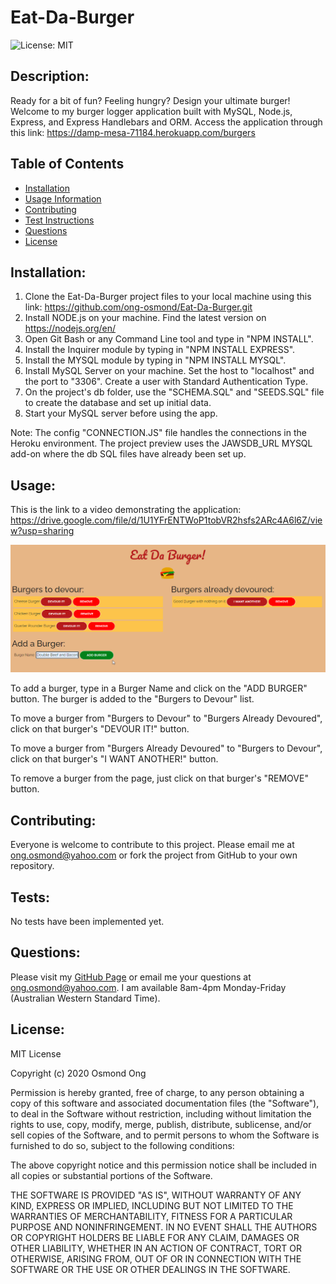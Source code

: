 # Eat-Da-Burger

![License: MIT](https://img.shields.io/badge/License-MIT-yellow.svg)

## Description: 
Ready for a bit of fun? Feeling hungry? Design your ultimate burger! 
Welcome to my burger logger application built with MySQL, Node.js, Express, and Express Handlebars and ORM.
Access the application through this link: https://damp-mesa-71184.herokuapp.com/burgers 

## Table of Contents 
* [Installation](#Installation) 
* [Usage Information](#Usage) 
* [Contributing](#Contributing) 
* [Test Instructions](#Tests) 
* [Questions](#Questions) 
* [License](#License)  

## Installation: 
1. Clone the Eat-Da-Burger project files to your local machine using this link: https://github.com/ong-osmond/Eat-Da-Burger.git  
2. Install NODE.js on your machine. Find the latest version on https://nodejs.org/en/
3. Open Git Bash or any Command Line tool and type in "NPM INSTALL". 
4. Install the Inquirer module by typing in "NPM INSTALL EXPRESS".
5. Install the MYSQL module by typing in "NPM INSTALL MYSQL".
6. Install MySQL Server on your machine. Set the host to "localhost" and the port to "3306". Create a user with Standard Authentication Type. 
7. On the project's db folder, use the "SCHEMA.SQL" and "SEEDS.SQL" file to create the database and set up initial data.
8. Start your MySQL server before using the app. 

Note: The config "CONNECTION.JS" file handles the connections in the Heroku environment. The project preview uses the JAWSDB_URL MYSQL add-on where the db SQL files have already been set up.

## Usage: 

This is the link to a video demonstrating the application: https://drive.google.com/file/d/1U1YFrENTWoP1tobVR2hsfs2ARc4A6l6Z/view?usp=sharing

![Landing Page](public/assets/img/Eat-Da-Burger.png)

To add a burger, type in a Burger Name and click on the "ADD BURGER" button. The burger is added to the "Burgers to Devour" list.

To move a burger from "Burgers to Devour" to "Burgers Already Devoured", click on that burger's "DEVOUR IT!" button.

To move a burger from "Burgers Already Devoured" to "Burgers to Devour", click on that burger's "I WANT ANOTHER!" button.

To remove a burger from the page, just click on that burger's "REMOVE" button. 

## Contributing: 
Everyone is welcome to contribute to this project. Please email me at ong.osmond@yahoo.com or fork the project from GitHub to your own repository.

## Tests: 
No tests have been implemented yet.
 
## Questions: 
Please visit my [GitHub Page](https://github.com/ong-osmond/) or email me your questions at ong.osmond@yahoo.com. 
I am available 8am-4pm Monday-Friday (Australian Western Standard Time). 

## License: 
MIT License

Copyright (c) 2020 Osmond Ong

Permission is hereby granted, free of charge, to any person obtaining a copy
of this software and associated documentation files (the "Software"), to deal
in the Software without restriction, including without limitation the rights
to use, copy, modify, merge, publish, distribute, sublicense, and/or sell
copies of the Software, and to permit persons to whom the Software is
furnished to do so, subject to the following conditions:

The above copyright notice and this permission notice shall be included in all
copies or substantial portions of the Software.

THE SOFTWARE IS PROVIDED "AS IS", WITHOUT WARRANTY OF ANY KIND, EXPRESS OR
IMPLIED, INCLUDING BUT NOT LIMITED TO THE WARRANTIES OF MERCHANTABILITY,
FITNESS FOR A PARTICULAR PURPOSE AND NONINFRINGEMENT. IN NO EVENT SHALL THE
AUTHORS OR COPYRIGHT HOLDERS BE LIABLE FOR ANY CLAIM, DAMAGES OR OTHER
LIABILITY, WHETHER IN AN ACTION OF CONTRACT, TORT OR OTHERWISE, ARISING FROM,
OUT OF OR IN CONNECTION WITH THE SOFTWARE OR THE USE OR OTHER DEALINGS IN THE
SOFTWARE.